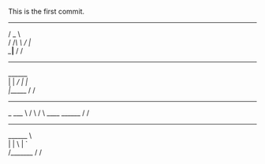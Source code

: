 This is the first commit.
   _____   
  /  _  \  
 /  /_\  \ 
/    |    \
\____|__  /
        \/ 
__________
\______   \
 |    |  _/
 |    |   \
 |______  /
        \/ 
_________  
\_   ___ \ 
/    \  \/ 
\     \____
 \______  /
        \/ 
________   
\______ \  
 |    |  \ 
 |    `   \
/_______  /
        \/ 